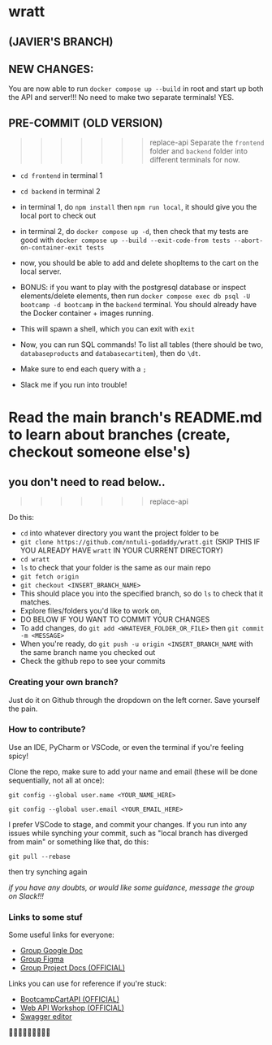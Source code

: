# wratt 

## (JAVIER'S BRANCH)

## NEW CHANGES:
You are now able to run `docker compose up --build` in root and start up both the API and server!!!
No need to make two separate terminals! YES.


## PRE-COMMIT (OLD VERSION)
>>>>>>> replace-api
Separate the `frontend` folder and `backend` folder into different terminals for now. 
- `cd frontend` in terminal 1
- `cd backend` in terminal 2
- in terminal 1, do `npm install` then `npm run local`, it should give you the local port to check out
- in terminal 2, do `docker compose up -d`, then check that my tests are good with `docker compose up --build --exit-code-from tests --abort-on-container-exit tests`
- now, you should be able to add and delete shopItems to the cart on the local server.
  
- BONUS: if you want to play with the postgresql database or inspect elements/delete elements, then run `docker compose exec db psql -U bootcamp -d bootcamp` in the `backend` terminal. You should already have the Docker container + images running.
- This will spawn a shell, which you can exit with `exit`
- Now, you can run SQL commands! To list all tables (there should be two, `databaseproducts` and `databasecartitem`), then do `\dt`.
- Make sure to end each query with a `;`
- Slack me if you run into trouble!

# Read the main branch's README.md to learn about branches (create, checkout someone else's)

## you don't need to read below..
>>>>>>> replace-api

Do this:

- `cd` into whatever directory you want the project folder to be
- `git clone https://github.com/nntuli-godaddy/wratt.git` (SKIP THIS IF YOU ALREADY HAVE `wratt` IN YOUR CURRENT DIRECTORY)
- `cd wratt`
- `ls` to check that your folder is the same as our main repo 
- `git fetch origin`
- `git checkout <INSERT_BRANCH_NAME>`
- This should place you into the specified branch, so do `ls` to check that it matches.
- Explore files/folders you'd like to work on,
- DO BELOW IF YOU WANT TO COMMIT YOUR CHANGES
- To add changes, do `git add <WHATEVER_FOLDER_OR_FILE>` then `git commit -m <MESSAGE>`
- When you're ready, do `git push -u origin <INSERT_BRANCH_NAME` with the same branch name you checked out
- Check the github repo to see your commits

### Creating your own branch? 

Just do it on Github through the dropdown on the left corner. Save yourself the pain. 


### How to contribute?

Use an IDE, PyCharm or VSCode, or even the terminal if you're feeling spicy!

Clone the repo, make sure to add your name and email (these will be done sequentially, not all at once):


`git config --global user.name <YOUR_NAME_HERE>`

`git config --global user.email <YOUR_EMAIL_HERE>`


I prefer VSCode to stage, and commit your changes. If you run into any issues while synching your commit, such as
"local branch has diverged from main" or something like that, do this:

`git pull --rebase`

then try synching again

*if you have any doubts, or would like some guidance, message the group on Slack!!!*


### Links to some stuf

Some useful links for everyone:
- [Group Google Doc](https://docs.google.com/document/d/1M1NF-a2GxmrUhIK5CsOaiV-rZ7A3qEL6fHy4__R4Ya0/edit?tab=t.0)
- [Group Figma](https://www.figma.com/design/wOwoPRc4faycvZOohWg0PQ/bootcamp-group-project?node-id=0-1&p=f&t=DM6WD8uldW3QTxMF-0)
- [Group Project Docs (OFFICIAL)](https://godaddy-corp.atlassian.net/wiki/spaces/URBC/pages/3833345069/Group+Project+-+2025+Bootcamp)

Links you can use for reference if you're stuck:
- [BootcampCartAPI (OFFICIAL)](https://github.com/thoag-godaddy/BootCampCart-API/tree/main)
- [Web API Workshop (OFFICIAL)](https://github.com/thoag-godaddy/workshop-web-apis?tab=readme-ov-file)
- [Swagger editor](https://editor.swagger.io)


🤗🤗🤗🤗🤗🤗🤗🤗🤗
